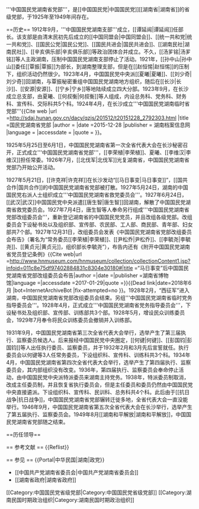 '''中国国民党湖南省党部'''，是[[中国国民党|中国国民党]][[湖南省|湖南省]]的省级党部，于1925年至1949年间存在。

==历史==
1912年9月，'''中国国民党湖南支部'''成立，[[谭延闿|谭延闿]]任部长。该支部是由清末民初先后成立的[[中国同盟会|中国同盟会]]、[[统一共和党|统一共和党]]、[[国民公党|国民公党]]、[[国民共进会|国民共进会]]、[[湖南民社|湖南民社]]、[[辛亥俱乐部|辛亥俱乐部]]等政治团体合并成立。不久，[[汤芗铭|汤芗铭]]等人主政湖南，压制中国国民党湖南支部停止了活动。1921年，[[孙中山|孙中山]]委任[[覃振|覃振]]为部长，到湖南整理支部，但是在[[赵恒惕|赵恒惕]]的压制下，组织活动仍然很少。1923年4月，中国国民党中央派[[夏曦|夏曦]]、[[刘少奇|刘少奇]]回湖南，与覃振秘密重组中国国民党湖南地方组织，随后在[[长沙|长沙]]、[[安源|安源]]、[[宁乡|宁乡]]等地陆续成立四大分部。1923年9月，在长沙成立总支部，由夏曦、[[何叔衡|何叔衡]]等人组成，内设总务科、党务科、财务科、宣传科、交际科共5个科。1924年4月，在长沙成立'''中国国民党湖南临时省党部'''<ref name=hnda>{{Cite web |url =http://sdaj.hunan.gov.cn/dacy/qzjs/201512/t20151228_2792303.html  |title =国民党湖南省党部  |author =  |date =2015-12-28  |publisher = 湖南档案信息网 |language =  |accessdate =  |quote =  }}</ref>。

1925年5月25日至6月1日，中国国民党湖南省第一次全省代表大会在长沙秘密召开，正式成立'''中国国民党湖南省党部'''，[[李荣植|李荣植]]、夏曦、[[李维汉|李维汉]]担任常委。1926年7月，[[北伐军|北伐军]]光复湖南省，中国国民党湖南省党部乃开始公开活动<ref name=hnda/>。

1927年5月21日，[[许克祥|许克祥]]在长沙发动“[[马日事变|马日事变]]”，[[国共合作|国共合作]]的中国国民党湖南省党部被打散。1927年5月24日，湖南的中国国民党右派人士组织成立'''中国国民党湖南省救党委员会'''。1927年6月24日，[[武汉|武汉]]中国国民党中央派遣[[唐生智|唐生智]]回湖南，解散了中国国民党湖南省救党委员会<ref name=hnda/>。1927年7月4日，唐生智等人奉命另行组成'''中国国民党湖南省党部改组委员会'''，重新登记湖南省的中国国民党党员，并且改组各级党部。改组委员会下设秘书处以及组织部、宣传部、农民部、工人部、商民部、青年部、妇女部共7个部。1927年12月31日，改组委员会发表《中国国民党湖南省党部改组委员会布告》（署名为“常务委员[[李荣植|李荣植]]、[[尹松乔|尹松乔]]、[[李毓尧|李毓尧]]、[[黄贞元|黄贞元]]，组织部长李毓尧”），布告内还有《附开中国国民党湖南省党员登记条例》<ref name=hnda/><ref>{{Cite web|url =http://www.hnmuseum.com/hnmuseum/collection/collectionContent1.jsp?infoid=011c8e75df97402884831c8304e30180#|title =“马日事变”后中国国民党湖南省党部改组委员会布告|author =|date =|publisher =湖南省博物馆|language =|accessdate =2017-01-29|quote =}}{{Dead link|date=2018年6月 |bot=InternetArchiveBot |fix-attempted=no }}</ref>。1928年2月，“西征军”进入湖南，中国国民党湖南省党部改组委员会结束。另组'''中国国民党湖南省临时党务指导委员会'''。1928年4月，正式成立'''中国国民党湖南省党务指导委员会'''，下设秘书处及组织部、宣传部、训练部共3个部。1928年5月，增设民众训练委员会，1929年7月奉令将民众训练委员会撤销并入训练部<ref name=hnda/>。

1931年9月，中国国民党湖南省第三次全省代表大会举行，选举产生了第三届执行、监察委员候选人。后来报经中国国民党中央圈定，[[何键|何键]]、[[彭国钧|彭国钧]]等人出任执行委员、监察委员，并于1932年2月和3月先后宣誓就任。执行委员会以何键等3人任常务委员，下设组织科、宣传科、训练科共3个科。1934年4月，中国国民党湖南省第四次全省代表大会举行，选举产生了第四届执行、监察委员会，其内部组织没有改变。1936年，第四届执行、监察委员会奉命停止活动，由中国国民党中央派特派委员来湖南主持党务。1938年，特派委员制取消，改成主任委员制，并且恢复省执行委员会，但是主任委员和委员仍然由中国国民党中央直接遴派。下设组织科、宣传科、民训科、总务科共4个科。此后由于[[抗日战争|抗日战争]]，中国国民党湖南省党部辗转迁徙多地，全省代表大会一直没能举行。1946年9月，中国国民党湖南省第五次全省代表大会在长沙举行，选举产生了第五届执行、监察委员会。1949年8月[[湖南和平解放|湖南和平解放]]，中国国民党湖南省党部随之结束<ref name=hnda/>。

==历任领导==

== 参考文献 ==
{{Reflist}}

== 参见 ==
{{Portal|中华民国|湖南|政党}}
* [[中国共产党湖南省委员会|中国共产党湖南省委员会]]
* [[湖南省政府|湖南省政府]]

[[Category:中国国民党省级党部|Category:中国国民党省级党部]]
[[Category:湖南民国时期政治组织|Category:湖南民国时期政治组织]]